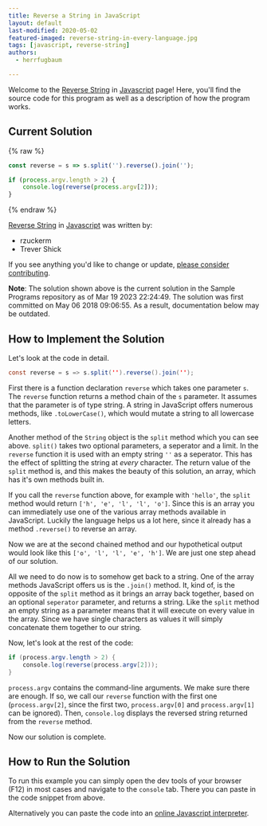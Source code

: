 ```yaml
---
title: Reverse a String in JavaScript
layout: default
last-modified: 2020-05-02
featured-imaged: reverse-string-in-every-language.jpg
tags: [javascript, reverse-string]
authors:
  - herrfugbaum

---
```


Welcome to the [Reverse String](https://rzuckerm.github.io/sample-programs-website-copy/projects/reverse-string) in [Javascript](https://rzuckerm.github.io/sample-programs-website-copy/languages/javascript) page! Here, you'll find the source code for this program as well as a description of how the program works.

## Current Solution

{% raw %}

```javascript
const reverse = s => s.split('').reverse().join('');

if (process.argv.length > 2) {
    console.log(reverse(process.argv[2]));
}
```

{% endraw %}

[Reverse String](https://rzuckerm.github.io/sample-programs-website-copy/projects/reverse-string) in [Javascript](https://rzuckerm.github.io/sample-programs-website-copy/languages/javascript) was written by:

- rzuckerm
- Trever Shick

If you see anything you'd like to change or update, [please consider contributing](https://github.com/TheRenegadeCoder/sample-programs).

**Note**: The solution shown above is the current solution in the Sample Programs repository as of Mar 19 2023 22:24:49. The solution was first committed on May 06 2018 09:06:55. As a result, documentation below may be outdated.

## How to Implement the Solution

Let's look at the code in detail.

```java
const reverse = s => s.split('').reverse().join('');
```

First there is a function declaration `reverse` which takes one parameter `s`.
The `reverse` function returns a method chain of the `s` parameter. It assumes that the parameter is of type string. A string in JavaScript offers numerous methods, like `.toLowerCase()`, which would mutate a string to all lowercase letters.

Another method of the `String` object is the `split` method which you can see above.
`split()` takes two optional parameters, a seperator and a limit. In the `reverse` function it is used with an empty string `''` as a seperator. This has the effect of splitting the string at _every_ character. The return value of the `split` method is, and this makes the beauty of this solution, an array, which has it's own methods built in.

If you call the `reverse` function above, for example with `'hello'`, the `split` method would return `['h', 'e', 'l', 'l', 'o']`. Since this is an array you can immediately use one of the various array methods available in JavaScript. Luckily the language helps us a lot here, since it already has a method `.reverse()` to reverse an array.

Now we are at the second chained method and our hypothetical output would look like this `['o', 'l', 'l', 'e', 'h']`. We are just one step ahead of our solution.

All we need to do now is to somehow get back to a string. One of the array methods JavaScript offers us is the `.join()` method. It, kind of, is the opposite of the `split` method as it brings an array back together, based on an optional `seperator` parameter, and returns a string. Like the `split` method an empty string as a parameter means that it will execute on every value in the array. Since we have single characters as values it will simply concatenate them together to our string.

Now, let's look at the rest of the code:

```java
if (process.argv.length > 2) {
    console.log(reverse(process.argv[2]));
}
```

`process.argv` contains the command-line arguments. We make sure there are enough. If so, we call our `reverse` function with
the first one (`process.argv[2]`, since the first two, `process.argv[0]` and `process.argv[1]` can be ignored). Then,
`console.log` displays the reversed string returned from the `reverse` method.

Now our solution is complete.


## How to Run the Solution

To run this example you can simply open the dev tools of your browser (F12) in most cases and navigate to the `console` tab.
There you can paste in the code snippet from above.

Alternatively you can paste the code into an [online Javascript interpreter](https://onecompiler.com/javascript).
